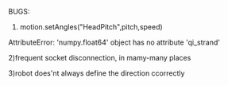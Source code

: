 BUGS:
1) motion.setAngles("HeadPitch",pitch,speed)

AttributeError: 'numpy.float64' object has no attribute 'qi_strand'

2)frequent socket disconnection, in mamy-many places

3)robot does'nt always define the direction ccorrectly
